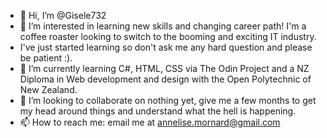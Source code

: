 - 👋 Hi, I’m @Gisele732
- 👀 I’m interested in learning new skills and changing career path! I'm a coffee roaster looking to switch to the booming and exciting IT industry. 
-   I've just started learning so don't ask me any hard question and please be patient :).
- 🌱 I’m currently learning C#, HTML, CSS via The Odin Project and a NZ Diploma in Web development and design with the Open Polytechnic of New Zealand.
- 💞️ I’m looking to collaborate on nothing yet, give me a few months to get my head around things and understand what the hell is happening.
- 📫 How to reach me: email me at annelise.mornard@gmail.com

<!---
Gisele732/Gisele732 is a ✨ special ✨ repository because its `README.md` (this file) appears on your GitHub profile.
You can click the Preview link to take a look at your changes.
--->
